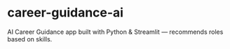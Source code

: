 # career-guidance-ai
AI Career Guidance app built with Python &amp; Streamlit — recommends roles based on skills.
